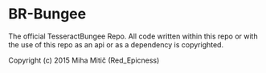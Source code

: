 # BR-Bungee

The official TesseractBungee Repo.  All code written within this repo or with the use of this repo as an api or as a dependency is copyrighted.

Copyright (c) 2015 Miha Mitič (Red_Epicness)
